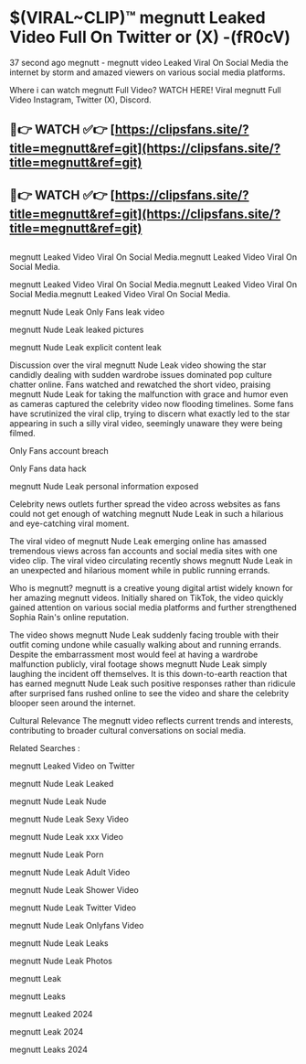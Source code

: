# $(VIRAL~CLIP)™ megnutt Leaked Video Full On Twitter or (X) -(fR0cV)
37 second ago megnutt - megnutt video Leaked Viral On Social Media the internet by storm and amazed viewers on various social media platforms.

Where i can watch megnutt Full Video? WATCH HERE! Viral megnutt Full Video Instagram, Twitter (X), Discord.

## 🔴👉 WATCH ✅👉 [https://clipsfans.site/?title=megnutt&ref=git](https://clipsfans.site/?title=megnutt&ref=git)
## 🔴👉 WATCH ✅👉 [https://clipsfans.site/?title=megnutt&ref=git](https://clipsfans.site/?title=megnutt&ref=git)
##
megnutt Leaked Video Viral On Social Media.megnutt Leaked Video Viral On Social Media.

megnutt Leaked Video Viral On Social Media.megnutt Leaked Video Viral On Social Media.megnutt Leaked Video Viral On Social Media.

megnutt Nude Leak Only Fans leak video

megnutt Nude Leak leaked pictures

megnutt Nude Leak explicit content leak

Discussion over the viral megnutt Nude Leak video showing the star candidly dealing with sudden wardrobe issues dominated pop culture chatter online. Fans watched and rewatched the short video, praising megnutt Nude Leak for taking the malfunction with grace and humor even as cameras captured the celebrity video now flooding timelines. Some fans have scrutinized the viral clip, trying to discern what exactly led to the star appearing in such a silly viral video, seemingly unaware they were being filmed.


Only Fans account breach

Only Fans data hack

megnutt Nude Leak personal information exposed

Celebrity news outlets further spread the video across websites as fans could not get enough of watching megnutt Nude Leak in such a hilarious and eye-catching viral moment.


The viral video of megnutt Nude Leak emerging online has amassed tremendous views across fan accounts and social media sites with one video clip. The viral video circulating recently shows megnutt Nude Leak in an unexpected and hilarious moment while in public running errands.


Who is megnutt? megnutt is a creative young digital artist widely known for her amazing megnutt videos. Initially shared on TikTok, the video quickly gained attention on various social media platforms and further strengthened Sophia Rain's online reputation.

The video shows megnutt Nude Leak suddenly facing trouble with their outfit coming undone while casually walking about and running errands. Despite the embarrassment most would feel at having a wardrobe malfunction publicly, viral footage shows megnutt Nude Leak simply laughing the incident off themselves. It is this down-to-earth reaction that has earned megnutt Nude Leak such positive responses rather than ridicule after surprised fans rushed online to see the video and share the celebrity blooper seen around the internet.

Cultural Relevance The megnutt video reflects current trends and interests, contributing to broader cultural conversations on social media.

Related Searches :

megnutt Leaked Video on Twitter

megnutt Nude Leak Leaked

megnutt Nude Leak Nude

megnutt Nude Leak Sexy Video

megnutt Nude Leak xxx Video

megnutt Nude Leak Porn

megnutt Nude Leak Adult Video

megnutt Nude Leak Shower Video

megnutt Nude Leak Twitter Video

megnutt Nude Leak Onlyfans Video

megnutt Nude Leak Leaks

megnutt Nude Leak Photos

megnutt Leak

megnutt Leaks

megnutt Leaked 2024

megnutt Leak 2024

megnutt Leaks 2024
